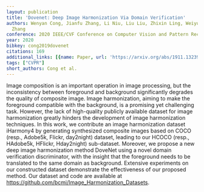 ```yaml
---
layout: publication
title: 'Dovenet: Deep Image Harmonization Via Domain Verification'
authors: Wenyan Cong, Jianfu Zhang, Li Niu, Liu Liu, Zhixin Ling, Weiyuan Li, Liqing
  Zhang
conference: 2020 IEEE/CVF Conference on Computer Vision and Pattern Recognition (CVPR)
year: 2020
bibkey: cong2019dovenet
citations: 169
additional_links: [{name: Paper, url: 'https://arxiv.org/abs/1911.13239'}]
tags: ["CVPR"]
short_authors: Cong et al.
---
```

Image composition is an important operation in image processing, but the
inconsistency between foreground and background significantly degrades the
quality of composite image. Image harmonization, aiming to make the foreground
compatible with the background, is a promising yet challenging task. However,
the lack of high-quality publicly available dataset for image harmonization
greatly hinders the development of image harmonization techniques. In this
work, we contribute an image harmonization dataset iHarmony4 by generating
synthesized composite images based on COCO (resp., Adobe5k, Flickr, day2night)
dataset, leading to our HCOCO (resp., HAdobe5k, HFlickr, Hday2night)
sub-dataset. Moreover, we propose a new deep image harmonization method DoveNet
using a novel domain verification discriminator, with the insight that the
foreground needs to be translated to the same domain as background. Extensive
experiments on our constructed dataset demonstrate the effectiveness of our
proposed method. Our dataset and code are available at
https://github.com/bcmi/Image_Harmonization_Datasets.